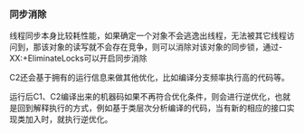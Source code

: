 ### 同步消除

线程同步本身比较耗性能，如果确定一个对象不会逃逸出线程，无法被其它线程访问到，那该对象的读写就不会存在竞争，则可以消除对该对象的同步锁，通过-XX:+EliminateLocks可以开启同步消除

C2还会基于拥有的运行信息来做其他优化，比如编译分支频率执行高的代码等。

运行后C1、C2编译出来的机器码如果不再符合优化条件，则会进行逆优化，也就是回到解释执行的方式，例如基于类层次分析编译的代码，当有新的相应的接口实现类加入时，就执行逆优化。

